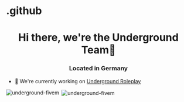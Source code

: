 # .github

<h1 align="center">Hi there, we're the Underground Team👋</h1>
<h3 align="center">Located in Germany</h3>



- 🔭 We're currently working on [Underground Roleplay](https://github.com/Underground-FiveM/underground-fivem)

<p><img align="left" src="https://github-readme-stats.vercel.app/api/top-langs?username=underground-fivem&show_icons=true&theme=dark&locale=en&layout=compact" alt="underground-fivem" /></p>

<p>&nbsp;<img align="center" src="https://github-readme-stats.vercel.app/api?username=underground-fivem&show_icons=true&theme=dark&locale=en" alt="underground-fivem" /></p>
